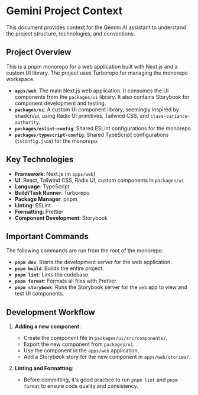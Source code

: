 # Gemini Project Context

This document provides context for the Gemini AI assistant to understand the project structure, technologies, and conventions.

## Project Overview

This is a pnpm monorepo for a web application built with Next.js and a custom UI library. The project uses Turborepo for managing the monorepo workspace.

- **`apps/web`**: The main Next.js web application. It consumes the UI components from the `packages/ui` library. It also contains Storybook for component development and testing.
- **`packages/ui`**: A custom UI component library, seemingly inspired by shadcn/ui, using Radix UI primitives, Tailwind CSS, and `class-variance-authority`.
- **`packages/eslint-config`**: Shared ESLint configurations for the monorepo.
- **`packages/typescript-config`**: Shared TypeScript configurations (`tsconfig.json`) for the monorepo.

## Key Technologies

- **Framework**: Next.js (in `apps/web`)
- **UI**: React, Tailwind CSS, Radix UI, custom components in `packages/ui`
- **Language**: TypeScript
- **Build/Task Runner**: Turborepo
- **Package Manager**: pnpm
- **Linting**: ESLint
- **Formatting**: Prettier
- **Component Development**: Storybook

## Important Commands

The following commands are run from the root of the monorepo:

- **`pnpm dev`**: Starts the development server for the web application.
- **`pnpm build`**: Builds the entire project.
- **`pnpm lint`**: Lints the codebase.
- **`pnpm format`**: Formats all files with Prettier.
- **`pnpm storybook`**: Runs the Storybook server for the `web` app to view and test UI components.

## Development Workflow

1.  **Adding a new component**:
    -   Create the component file in `packages/ui/src/components/`.
    -   Export the new component from `packages/ui`.
    -   Use the component in the `apps/web` application.
    -   Add a Storybook story for the new component in `apps/web/stories/`.

2.  **Linting and Formatting**:
    -   Before committing, it's good practice to run `pnpm lint` and `pnpm format` to ensure code quality and consistency.

